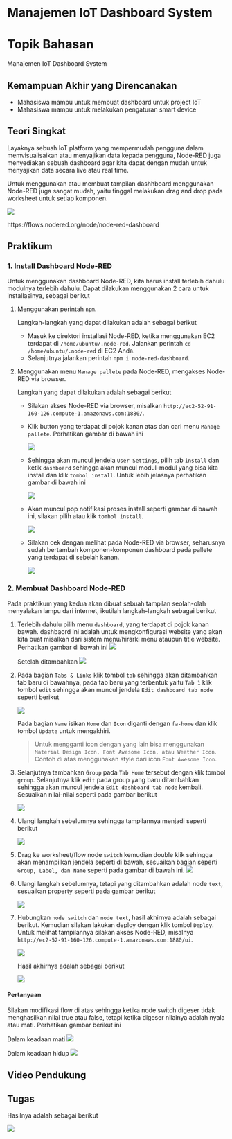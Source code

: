 # Manajemen IoT Dashboard System

# Topik Bahasan

Manajemen IoT Dashboard System

## Kemampuan Akhir yang Direncanakan

- Mahasiswa mampu untuk membuat dashboard untuk project IoT
- Mahasiswa mampu untuk melakukan pengaturan smart device

## Teori Singkat
Layaknya sebuah IoT platform yang mempermudah pengguna dalam memvisualisaikan atau menyajikan data kepada pengguna, Node-RED
juga menyediakan sebuah dashboard agar kita dapat dengan mudah untuk menyajikan data secara live atau real time.

Untuk menggunakan atau membuat tampilan dashhboard menggunakan Node-RED juga sangat mudah, yaitu tinggal melakukan drag and 
drop pada worksheet untuk setiap komponen.

![](images/dashboard.png)

<p>https://flows.nodered.org/node/node-red-dashboard</p>

## Praktikum
### 1. Install Dashboard Node-RED
Untuk menggunakan dashboard Node-RED, kita harus install terlebih dahulu modulnya terlebih dahulu. Dapat dilakukan menggunakan
2 cara untuk installasinya, sebagai berikut
1. Menggunakan perintah `npm`.
   
    Langkah-langkah yang dapat dilakukan adalah sebagai berikut
   - Masuk ke direktori installasi Node-RED, ketika menggunakan EC2 terdapat di `/home/ubuntu/.node-red`. Jalankan perintah
    `cd /home/ubuntu/.node-red` di EC2 Anda.
   - Selanjutnya jalankan perintah `npm i node-red-dashboard`. 
2. Menggunakan menu `Manage pallete` pada Node-RED, mengakses Node-RED via browser.

    Langkah yang dapat dilakukan adalah sebagai berikut
    - Silakan akses Node-RED via browser, misalkan `http://ec2-52-91-160-126.compute-1.amazonaws.com:1880/`. 
    - Klik button yang terdapat di pojok kanan atas dan cari menu `Manage pallete`. Perhatikan gambar di bawah ini
    
        ![](images/01.png)
    - Sehingga akan muncul jendela `User Settings`, pilih tab `install` dan ketik `dashboard` sehingga akan muncul modul-modul
    yang bisa kita install dan klik `tombol install`. Untuk lebih jelasnya perhatikan gambar di bawah ini
      
        ![](images/02.png)
    - Akan muncul pop notifikasi proses install seperti gambar di bawah ini, silakan pilih atau klik `tombol install`.
        
        ![](images/03.png)
    - Silakan cek dengan melihat pada Node-RED via browser, seharusnya sudah bertambah komponen-komponen dashboard pada
    pallete yang terdapat di sebelah kanan.
      
        ![](images/04.png)

### 2. Membuat Dashboard Node-RED
Pada praktikum yang kedua akan dibuat sebuah tampilan seolah-olah menyalakan lampu dari internet, ikutilah langkah-langkah
sebagai berikut
1. Terlebih dahulu pilih menu `dashboard`, yang terdapat di pojok kanan bawah. dashbaord ini adalah untuk mengkonfigurasi 
   website yang akan kita buat misalkan dari sistem menu/hirarki menu ataupun title website. Perhatikan gambar di bawah ini
   ![](images/05.png)
   
   Setelah ditambahkan
   ![](images/06.png)
   
2. Pada bagian `Tabs & Links` klik tombol `tab` sehingga akan ditambahkan tab baru di bawahnya, pada tab baru yang terbentuk
   yaitu `Tab 1` klik tombol `edit` sehingga akan muncul jendela `Edit dashboard tab node` seperti berikut
   
    ![](images/07.png)
   
    Pada bagian `Name` isikan `Home` dan `Icon` diganti dengan `fa-home` dan klik tombol `Update` untuk mengakhiri.
   > Untuk mengganti icon dengan yang lain bisa menggunakan `Material Design Icon, Font Awesome Icon, atau Weather Icon`. 
   > Contoh di atas menggunakan style dari icon `Font Awesome Icon`.
   > 
3. Selanjutnya tambahkan `Group` pada `Tab Home` tersebut dengan klik tombol `group`. Selanjutnya klik `edit` pada group 
   yang baru ditambahkan sehingga akan muncul jendela `Edit dashboard tab node` kembali. Sesuaikan nilai-nilai seperti pada
   gambar berikut
   
    ![](images/08.png)
   
4. Ulangi langkah sebelumnya sehingga tampilannya menjadi seperti berikut
   
    ![](images/09.png)
5. Drag ke worksheet/flow node `switch` kemudian double klik sehingga akan menampilkan jendela seperti di bawah, sesuaikan
bagian seperti `Group, Label, dan Name` seperti pada gambar di bawah ini.
    ![](images/10.png)
   
6. Ulangi langkah sebelumnya, tetapi yang ditambahkan adalah node `text`, sesuaikan property seperti pada gambar berikut

    ![](images/11.png)

7. Hubungkan `node switch` dan `node text`, hasil akhirnya adalah sebagai berikut. Kemudian silakan lakukan deploy dengan
klik tombol `Deploy`. Untuk melihat tampilannya silakan akses Node-RED, misalnya `http://ec2-52-91-160-126.compute-1.amazonaws.com:1880/ui`.
   
    ![](images/12.png)

    Hasil akhirnya adalah sebagai berikut

    ![](images/13.png)

#### Pertanyaan
Silakan modifikasi flow di atas sehingga ketika node switch digeser tidak menghasilkan nilai true atau false, tetapi ketika
digeser nilainya adalah nyala atau mati. Perhatikan gambar berikut ini

Dalam keadaan mati
![](images/14.png)

Dalam keadaan hidup
![](images/15.png)

## Video Pendukung

## Tugas

Hasilnya adalah sebagai berikut

![](images/tugas.gif)

